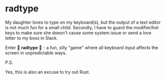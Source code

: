 # radtype

My daughter loves to type on my keyboard(s), but the output of a text editor is not much fun for a small child. 
Secondly, I have to guard the modifier/hot keys to make sure she doesn't cause some system issue or send a love 
letter to my boss in Slack.

Enter 🤙 **radtype** 🤙 - a fun, silly "game" where all keyboard input affects the screen in unpredictable ways.

P.S.

Yes, this is also an excuse to try out Rust.
